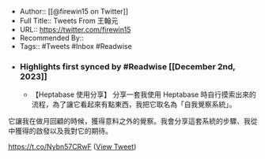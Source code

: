 - Author:: [[@firewin15 on Twitter]]
- Full Title:: Tweets From 王翰元
- URL:: https://twitter.com/firewin15
- Recommended By::
- Tags:: #Tweets #Inbox #Readwise
- ### Highlights first synced by #Readwise [[December 2nd, 2023]]
    - 【Heptabase 使用分享】
分享一套我使用 Heptabase 時自行摸索出來的流程，為了讓它看起來有點東西，我把它取名為「自我覺察系統」。

它讓我在做月回顧的時候，獲得意料之外的覺察。我會分享這套系統的步驟、我從中獲得的啟發以及我對它的期待。

https://t.co/Nybn57CRwF ([View Tweet](https://twitter.com/firewin15/status/1727280032362700882))
